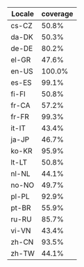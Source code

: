 ﻿| Locale | coverage |
| ------ | -------- |
| cs-CZ | 50.8% |
| da-DK | 50.3% |
| de-DE | 80.2% |
| el-GR | 47.6% |
| en-US | 100.0% |
| es-ES | 99.1% |
| fi-FI | 50.8% |
| fr-CA | 57.2% |
| fr-FR | 99.3% |
| it-IT | 43.4% |
| ja-JP | 46.7% |
| ko-KR | 95.9% |
| lt-LT | 50.8% |
| nl-NL | 44.1% |
| no-NO | 49.7% |
| pl-PL | 92.9% |
| pt-BR | 55.9% |
| ru-RU | 85.7% |
| vi-VN | 43.4% |
| zh-CN | 93.5% |
| zh-TW | 44.1% |
